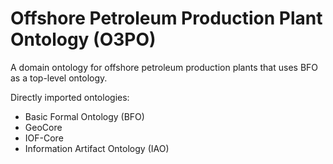 # Offshore Petroleum Production Plant Ontology (O3PO)
A domain ontology for offshore petroleum production plants that uses BFO as a top-level ontology.

Directly imported ontologies:
  - Basic Formal Ontology (BFO)
  - GeoCore
  - IOF-Core
  - Information Artifact Ontology (IAO)
